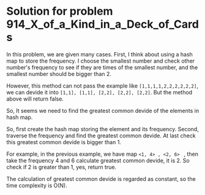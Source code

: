 # Solution for problem 914_X_of_a_Kind_in_a_Deck_of_Cards

In this problem, we are given many cases. First, I think about using a hash map to store the frequency. I choose the smallest number and check other number's frequency to see if they are times of the smallest number, and the smallest number should be bigger than 2.

However, this method can not pass the example like `[1,1,1,1,2,2,2,2,2,2]`, we can devide it into `[1,1], [1,1], [2,2], [2,2], [2,2]`. But the method above will return false.

So, It seems we need to find the greatest common devide of the elements in hash map.

So, first create the hash map storing the element and its frequency. Second, traverse the frequency and find the greatest common devide. At last check this greatest common devide is bigger than 1.

For example, in the previous example, we have map `<1, 4> , <2, 6> ` , then take the frequency 4 and 6 calculate greatest common devide, it is 2. So check if 2 is greater than 1, yes, return true.



The calculation of greatest common devide is regarded as constant, so the time complexity is O(N).